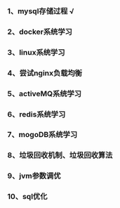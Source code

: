 ### 1、mysql存储过程  √

### 2、docker系统学习

### 3、linux系统学习

### 4、尝试nginx负载均衡

### 5、activeMQ系统学习

### 6、redis系统学习

### 7、mogoDB系统学习

### 8、垃圾回收机制、垃圾回收算法

### 9、jvm参数调优

### 10、sql优化